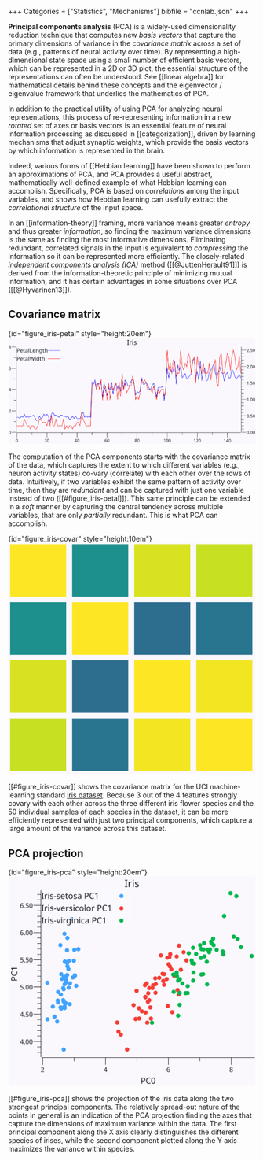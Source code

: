 +++
Categories = ["Statistics", "Mechanisms"]
bibfile = "ccnlab.json"
+++

**Principal components analysis** (PCA) is a widely-used dimensionality reduction technique that computes new _basis vectors_ that capture the primary dimensions of variance in the _covariance matrix_ across a set of data (e.g., patterns of neural activity over time). By representing a high-dimensional state space using a small number of efficient basis vectors, which can be represented in a 2D or 3D plot, the essential structure of the representations can often be understood. See [[linear algebra]] for mathematical details behind these concepts and the eigenvector / eigenvalue framework that underlies the mathematics of PCA.

In addition to the practical utility of using PCA for analyzing neural representations, this process of re-representing information in a new _rotated_ set of axes or basis vectors is an essential feature of neural information processing as discussed in [[categorization]], driven by learning mechanisms that adjust synaptic weights, which provide the basis vectors by which information is represented in the brain.

Indeed, various forms of [[Hebbian learning]] have been shown to perform an approximations of PCA, and PCA provides a useful abstract, mathematically well-defined example of what Hebbian learning can accomplish. Specifically, PCA is based on _correlations_ among the input variables, and shows how Hebbian learning can usefully extract the _correlational structure_ of the input space.

In an [[information-theory]] framing, more variance means greater _entropy_ and thus greater _information_, so finding the maximum variance dimensions is the same as finding the most informative dimensions. Eliminating redundant, correlated signals in the input is equivalent to _compressing_ the information so it can be represented more efficiently. The closely-related _independent components analysis (ICA)_ method ([[@JuttenHerault91]]) is derived from the information-theoretic principle of minimizing mutual information, and it has certain advantages in some situations over PCA ([[@Hyvarinen13]]).

## Covariance matrix

{id="figure_iris-petal" style="height:20em"}
![Petal length and width for different types of irises in a widely-used stats dataset. These values are very strongly correlated and therefore redundant. PCA can collapse across these redundancies to extract the principal components of variance.](media/iris-petal-length-width.png)

The computation of the PCA components starts with the covariance matrix of the data, which captures the extent to which different variables (e.g., neuron activity states) co-vary (correlate) with each other over the rows of data. Intuitively, if two variables exhibit the same pattern of activity over time, then they are _redundant_ and can be captured with just one variable instead of two ([[#figure_iris-petal]]). This same principle can be extended in a _soft_ manner by capturing the central tendency across multiple variables, that are only _partially_ redundant. This is what PCA can accomplish.

{id="figure_iris-covar" style="height:10em"}
![Covariance matrix for the iris dataset, for sepal length, sepal width, petal length, and petal width features. Brighter yellow indicates strong correlations, and all except the sepal width are strong correlated with each other, with petal length and width correlated at a level of 0.96, where 1 is a perfect correlation.](media/iris-covar.png)

[[#figure_iris-covar]] shows the covariance matrix for the UCI machine-learning standard [iris dataset](https://archive.ics.uci.edu/dataset/53/iris). Because 3 out of the 4 features strongly covary with each other across the three different iris flower species and the 50 individual samples of each species in the dataset, it can be more efficiently represented with just two principal components, which capture a large amount of the variance across this dataset.

## PCA projection

{id="figure_iris-pca" style="height:20em"}
![Projection of the iris data onto the first (PC0) and second (PC1) principal component basis vectors. The first component (X axis) fairly cleanly separates the different species of iris, while the second component (Y axis) differentiates measurements within each species.](media/iris-pc0-pc1-prjn.png)

[[#figure_iris-pca]] shows the projection of the iris data along the two strongest principal components. The relatively spread-out nature of the points in general is an indication of the PCA projection finding the axes that capture the dimensions of maximum variance within the data. The first principal component along the X axis clearly distinguishes the different species of irises, while the second component plotted along the Y axis maximizes the variance within species.


